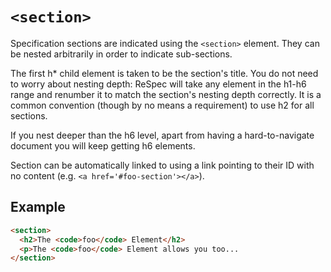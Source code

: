 # `<section>`

Specification sections are indicated using the `<section>` element. They can be nested arbitrarily in order to indicate sub-sections.

The first h* child element is taken to be the section's title. You do not need to worry about nesting depth: ReSpec will take any element in the h1-h6 range and renumber it to match the section's nesting depth correctly. It is a common convention (though by no means a requirement) to use h2 for all sections.

If you nest deeper than the h6 level, apart from having a hard-to-navigate document you will keep getting h6 elements.

Section can be automatically linked to using a link pointing to their ID with no content (e.g. `<a href='#foo-section'></a>`). 

## Example

```HTML
<section>
  <h2>The <code>foo</code> Element</h2>
  <p>The <code>foo</code> Element allows you too...
</section>
```
